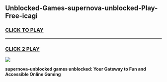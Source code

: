 
## Unblocked-Games-supernova-unblocked-Play-Free-icagi
<h3>
<a href="https://premium76.site?title=supernova-unblocked&ref=20M">CLICK TO PLAY</a></h3>
<hr>

<h3>
<a href="https://premium76.site?title=supernova-unblocked&ref=20M">CLICK 2 PLAY</a>
  
</h3>

<a href="https://premium76.site?title=supernova-unblocked&ref=19M"><img src="https://clearcache.store/games.png"></a>


**supernova-unblocked games unblocked: Your Gateway to Fun and Accessible Online Gaming**
